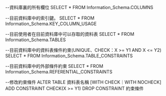 --資料庫裏的所有欄位
SELECT * FROM Information_Schema.COLUMNS

--目前資料庫中的索引鍵。
SELECT * FROM Information_Schema.KEY_COLUMN_USAGE

--目前使用者在目前資料庫中可以存取的資料表
SELECT * FROM Information_Schema.TABLES

--目前資料庫中的資料表條件約束(UNIQUE、CHECK：X >= Y1 AND X <= Y2)
SELECT * FROM Information_Schema.TABLE_CONSTRAINTS

--目前資料庫中的外部條件約束
SELECT * FROM Information_Schema.REFERENTIAL_CONSTRAINTS

--修改約束條件
ALTER TABLE 資料表名稱 [WITH CHECK｜WITH NOCHECK]
ADD CONSTRAINT CHECK(X >= Y1)
DROP CONSTRAINT 約束條件
